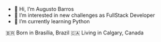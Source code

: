 - 👋 Hi, I’m Augusto Barros
- 👀 I’m interested in new challenges as FullStack Developer
- 🐍 I’m currently learning Python

🇧🇷 Born in Brasília, Brazil
🇨🇦 Living in Calgary, Canada

<!---
augusto-barros/augusto-barros is a ✨ special ✨ repository because its `README.md` (this file) appears on your GitHub profile.
You can click the Preview link to take a look at your changes.
--->
